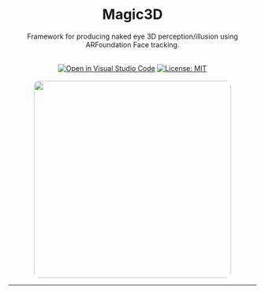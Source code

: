 <div align="center">
<h1>Magic3D</h1>
Framework for producing naked eye 3D perception/illusion using ARFoundation Face tracking.<br><br>

  
[![Open in Visual Studio Code](https://img.shields.io/static/v1?logo=visualstudiocode&label=&message=Open%20in%20Visual%20Studio%20Code&labelColor=2c2c32&color=007acc&logoColor=007acc)](https://github.dev/rkandas/Magic3D)
[![License: MIT](https://img.shields.io/badge/License-MIT-yellow.svg)](https://opensource.org/licenses/MIT)
<br>
<br>
<img style="border-radius: 10px" src="https://user-images.githubusercontent.com/75234157/196027514-c5033086-d854-4273-8545-7a1c6da239ba.png" width=400>

***
</div>
